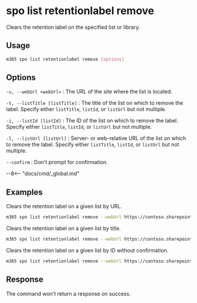 # spo list retentionlabel remove

Clears the retention label on the specified list or library.

## Usage

```sh
m365 spo list retentionlabel remove [options]
```

## Options

`-u, --webUrl <webUrl>`
: The URL of the site where the list is located.

`-t, --listTitle [listTitle]`
: The title of the list on which to remove the label. Specify either `listTitle`, `listId`, or `listUrl` but not multiple.

`-i, --listId [listId]`
: The ID of the list on which to remove the label. Specify either `listTitle`, `listId`, or `listUrl` but not multiple.

`-l, --listUrl [listUrl]`
: Server- or web-relative URL of the list on which to remove the label. Specify either `listTitle`, `listId`, or `listUrl` but not multiple.

`--confirm`
: Don't prompt for confirmation.

--8<-- "docs/cmd/_global.md"

## Examples

Clears the retention label on a given list by URL.

```sh
m365 spo list retentionlabel remove --webUrl https://contoso.sharepoint.com/sites/project-x --listUrl 'Shared Documents'
```

Clears the retention label on a given list by title.

```sh
m365 spo list retentionlabel remove --webUrl https://contoso.sharepoint.com/sites/project-x --listTitle 'Documents'
```

Clears the retention label on a given list by ID without confirmation.

```sh
m365 spo list retentionlabel remove --webUrl https://contoso.sharepoint.com/sites/project-x --listId 'Documents' --confirm
```

## Response

The command won't return a response on success.
